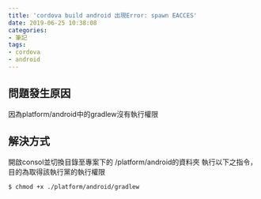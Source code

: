 ```yaml
---
title: 'cordova build android 出現Error: spawn EACCES'
date: 2019-06-25 10:38:08
categories:
- 筆記
tags:
- cordova
- android
---
```

## 問題發生原因
因為platform/android中的gradlew沒有執行權限

## 解決方式
開啟consol並切換目錄至專案下的 /platform/android的資料夾
執行以下之指令，目的為取得該執行黨的執行權限
```bash
$ chmod +x ./platform/android/gradlew
```
